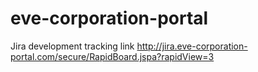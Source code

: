 eve-corporation-portal
======================

Jira development tracking link
http://jira.eve-corporation-portal.com/secure/RapidBoard.jspa?rapidView=3
